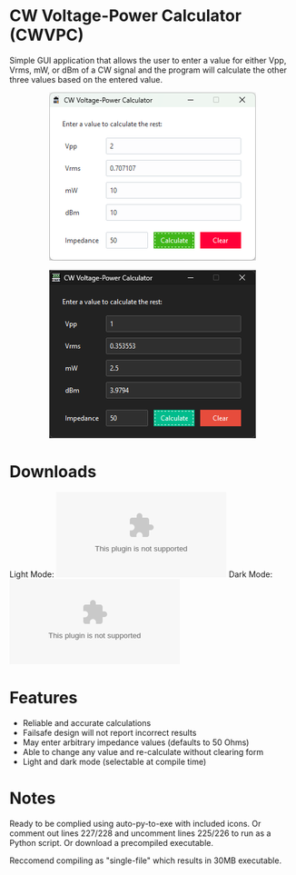 # CW Voltage-Power Calculator (CWVPC)
Simple GUI application that allows the user to enter a value for either Vpp, Vrms, mW, or dBm of a CW signal and the program will calculate the other three values based on the entered value.

<p align="center">
  <img width="364" height="296" src="https://github.com/DarkArtLabs/CW-Voltage-Power-Calculator/blob/main/Documentation/GUI1.png">
</p>

<p align="center">
  <img width="364" height="296" src="https://github.com/DarkArtLabs/CW-Voltage-Power-Calculator/blob/main/Documentation/GUI2.png">
</p>

# Downloads

Light Mode: ![CWVPCl.exe](https://github.com/DarkArtLabs/CW-Voltage-Power-Calculator/releases/download/v0.1.1/CWVPCl.exe)
Dark Mode: ![CWVPCd.exe](https://github.com/DarkArtLabs/CW-Voltage-Power-Calculator/releases/download/v0.1.1/CWVPCd.exe)

# Features
- Reliable and accurate calculations
- Failsafe design will not report incorrect results
- May enter arbitrary impedance values (defaults to 50 Ohms)
- Able to change any value and re-calculate without clearing form
- Light and dark mode (selectable at compile time)

# Notes

Ready to be complied using auto-py-to-exe with included icons. Or comment out lines 227/228 and uncomment lines 225/226 to run as a Python script. Or download a precompiled executable. 

Reccomend compiling as "single-file" which results in 30MB executable.
